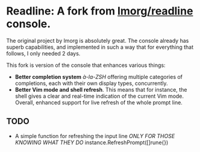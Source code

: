 # Readline: A fork from [lmorg/readline](https://github.com/lmorg/readline) console.

The original project by lmorg is absolutely great. The console already has superb capabilities,
and implemented in such a way that for everything that follows, I only needed 2 days.

This fork is version of the console that enhances various things:
- **Better completion system** *à-la-ZSH* offering multiple categories of completions, each with their
   own display types, concurrently.
- **Better Vim mode and shell refresh**. This means that for instance, the shell gives a clear and real-time 
   indication of the current Vim mode. Overall, enhanced support for live refresh of the whole prompt line.

## TODO 

- A simple function for refreshing the input line *ONLY FOR THOSE KNOWING WHAT THEY DO*
    instance.RefreshPrompt([]rune{})

